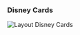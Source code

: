 ### Disney Cards

![Layout Disney Cards](https://www.industrialempathy.com/img/remote/ZiClJf-1920w.jpg)
